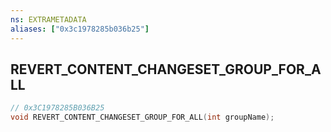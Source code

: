```yaml
---
ns: EXTRAMETADATA
aliases: ["0x3c1978285b036b25"]
---
```

## REVERT_CONTENT_CHANGESET_GROUP_FOR_ALL

```c
// 0x3C1978285B036B25
void REVERT_CONTENT_CHANGESET_GROUP_FOR_ALL(int groupName);
```
